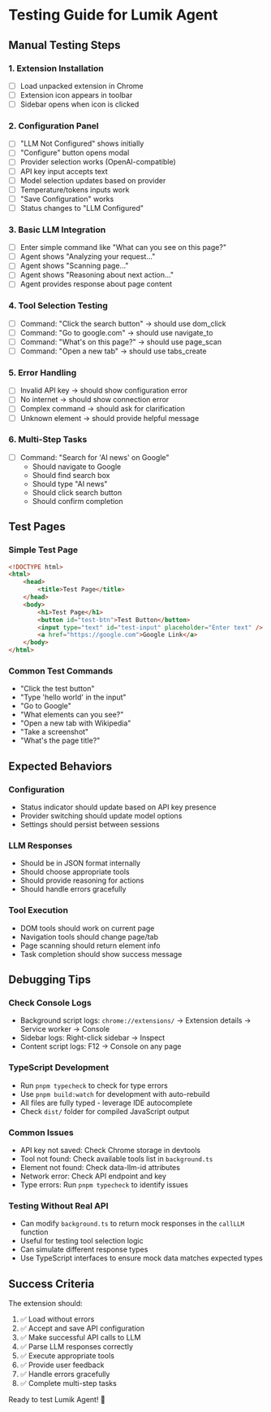 # Testing Guide for Lumik Agent

## Manual Testing Steps

### 1. Extension Installation

- [ ] Load unpacked extension in Chrome
- [ ] Extension icon appears in toolbar
- [ ] Sidebar opens when icon is clicked

### 2. Configuration Panel

- [ ] "LLM Not Configured" shows initially
- [ ] "Configure" button opens modal
- [ ] Provider selection works (OpenAI-compatible)
- [ ] API key input accepts text
- [ ] Model selection updates based on provider
- [ ] Temperature/tokens inputs work
- [ ] "Save Configuration" works
- [ ] Status changes to "LLM Configured"

### 3. Basic LLM Integration

- [ ] Enter simple command like "What can you see on this page?"
- [ ] Agent shows "Analyzing your request..."
- [ ] Agent shows "Scanning page..."
- [ ] Agent shows "Reasoning about next action..."
- [ ] Agent provides response about page content

### 4. Tool Selection Testing

- [ ] Command: "Click the search button" → should use dom_click
- [ ] Command: "Go to google.com" → should use navigate_to
- [ ] Command: "What's on this page?" → should use page_scan
- [ ] Command: "Open a new tab" → should use tabs_create

### 5. Error Handling

- [ ] Invalid API key → should show configuration error
- [ ] No internet → should show connection error
- [ ] Complex command → should ask for clarification
- [ ] Unknown element → should provide helpful message

### 6. Multi-Step Tasks

- [ ] Command: "Search for 'AI news' on Google"
    - Should navigate to Google
    - Should find search box
    - Should type "AI news"
    - Should click search button
    - Should confirm completion

## Test Pages

### Simple Test Page

```html
<!DOCTYPE html>
<html>
    <head>
        <title>Test Page</title>
    </head>
    <body>
        <h1>Test Page</h1>
        <button id="test-btn">Test Button</button>
        <input type="text" id="test-input" placeholder="Enter text" />
        <a href="https://google.com">Google Link</a>
    </body>
</html>
```

### Common Test Commands

- "Click the test button"
- "Type 'hello world' in the input"
- "Go to Google"
- "What elements can you see?"
- "Open a new tab with Wikipedia"
- "Take a screenshot"
- "What's the page title?"

## Expected Behaviors

### Configuration

- Status indicator should update based on API key presence
- Provider switching should update model options
- Settings should persist between sessions

### LLM Responses

- Should be in JSON format internally
- Should choose appropriate tools
- Should provide reasoning for actions
- Should handle errors gracefully

### Tool Execution

- DOM tools should work on current page
- Navigation tools should change page/tab
- Page scanning should return element info
- Task completion should show success message

## Debugging Tips

### Check Console Logs

- Background script logs: `chrome://extensions/` → Extension details → Service worker → Console
- Sidebar logs: Right-click sidebar → Inspect
- Content script logs: F12 → Console on any page

### TypeScript Development

- Run `pnpm typecheck` to check for type errors
- Use `pnpm build:watch` for development with auto-rebuild
- All files are fully typed - leverage IDE autocomplete
- Check `dist/` folder for compiled JavaScript output

### Common Issues

- API key not saved: Check Chrome storage in devtools
- Tool not found: Check available tools list in `background.ts`
- Element not found: Check data-llm-id attributes
- Network error: Check API endpoint and key
- Type errors: Run `pnpm typecheck` to identify issues

### Testing Without Real API

- Can modify `background.ts` to return mock responses in the `callLLM` function
- Useful for testing tool selection logic
- Can simulate different response types
- Use TypeScript interfaces to ensure mock data matches expected types

## Success Criteria

The extension should:

1. ✅ Load without errors
2. ✅ Accept and save API configuration
3. ✅ Make successful API calls to LLM
4. ✅ Parse LLM responses correctly
5. ✅ Execute appropriate tools
6. ✅ Provide user feedback
7. ✅ Handle errors gracefully
8. ✅ Complete multi-step tasks

Ready to test Lumik Agent! 🚀
